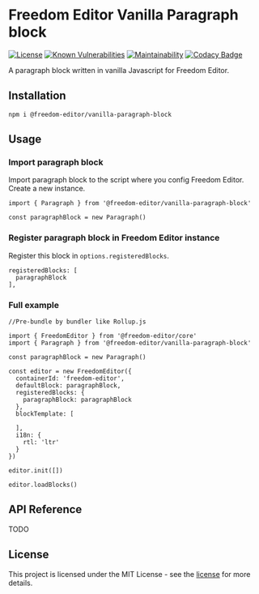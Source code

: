 # Freedom Editor Vanilla Paragraph block

[![License](https://img.shields.io/badge/license-MIT-blue)](https://img.shields.io/github/license/winston0410/freedom-editor) [![Known Vulnerabilities](https://snyk.io/test/github/winston0410/freedom-editor-lighterhtml-paragraph-block/badge.svg?targetFile=package.json)](https://snyk.io/test/github/winston0410/freedom-editor-lighterhtml-paragraph-block?targetFile=package.json) [![Maintainability](https://api.codeclimate.com/v1/badges/f74e08b360f3796017b7/maintainability)](https://codeclimate.com/github/winston0410/freedom-editor-lighterhtml-paragraph-block/maintainability) [![Codacy Badge](https://app.codacy.com/project/badge/Grade/504ad0b45a2347c89bae8ec7251fad8c)](https://www.codacy.com/manual/winston0410/freedom-editor-lighterhtml-paragraph-block?utm_source=github.com&utm_medium=referral&utm_content=winston0410/freedom-editor-lighterhtml-paragraph-block&utm_campaign=Badge_Grade)

A paragraph block written in vanilla Javascript for Freedom Editor.

## Installation

```
npm i @freedom-editor/vanilla-paragraph-block
```

## Usage

### Import paragraph block

Import paragraph block to the script where you config Freedom Editor. Create a new instance.

```
import { Paragraph } from '@freedom-editor/vanilla-paragraph-block'

const paragraphBlock = new Paragraph()
```

### Register paragraph block in Freedom Editor instance

Register this block in `options.registeredBlocks`.

```
registeredBlocks: [
  paragraphBlock
],
```

### Full example

```
//Pre-bundle by bundler like Rollup.js

import { FreedomEditor } from '@freedom-editor/core'
import { Paragraph } from '@freedom-editor/vanilla-paragraph-block'

const paragraphBlock = new Paragraph()

const editor = new FreedomEditor({
  containerId: 'freedom-editor',
  defaultBlock: paragraphBlock,
  registeredBlocks: {
    paragraphBlock: paragraphBlock
  },
  blockTemplate: [

  ],
  i18n: {
    rtl: 'ltr'
  }
})

editor.init([])

editor.loadBlocks()
```

## API Reference

TODO

## License

This project is licensed under the MIT License - see the [license](https://github.com/winston0410/freedom-editor/LICENSE.md) for more details.
